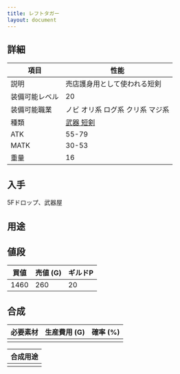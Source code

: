 ```yaml
---
title: レフトタガー
layout: document
---
```

## 詳細


|項目|性能|
|---|---|
|説明|売店護身用として使われる短剣|
|装備可能レベル|20|
|装備可能職業|ノビ オリ系 ログ系 クリ系 マジ系|
|種類|[武器 短剣](武器(短剣))|
|ATK|55-79|
|MATK|30-53|
|重量|16|

## 入手

5Fドロップ、武器屋

## 用途


## 値段


|買値|売値 (G)|ギルドP|
|---|---|---|
|1460|260|20|

## 合成


|必要素材|生産費用 (G)|確率 (%)|
|---|---|---|
||||


|合成用途|
|---|
||